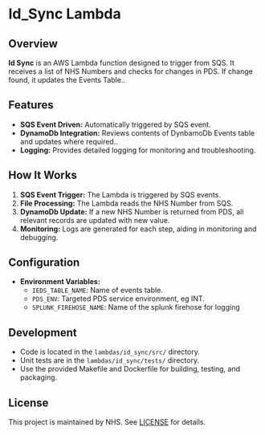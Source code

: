 # Id_Sync Lambda

## Overview

**Id Sync** is an AWS Lambda function designed to trigger from SQS. It receives a list of NHS Numbers and checks for changes in PDS. If change found, it updates the Events Table..

## Features

- **SQS Event Driven:** Automatically triggered by SQS event.
- **DynamoDb Integration:** Reviews contents of DynbamoDb Events table and updates where required..
- **Logging:** Provides detailed logging for monitoring and troubleshooting.

## How It Works

1. **SQS Event Trigger:** The Lambda is triggered by SQS events.
2. **File Processing:** The Lambda reads the NHS Number from SQS.
3. **DynamoDb Update:** If a new NHS Number is returned from PDS, all relevant records are updated with new value.
4. **Monitoring:** Logs are generated for each step, aiding in monitoring and debugging.

## Configuration

- **Environment Variables:**
  - `IEDS_TABLE_NAME`: Name of events table.
  - `PDS_ENV`: Targeted PDS service environment, eg INT.
  - `SPLUNK_FIREHOSE_NAME`: Name of the splunk firehose for logging

## Development

- Code is located in the `lambdas/id_sync/src/` directory.
- Unit tests are in the `lambdas/id_sync/tests/` directory.
- Use the provided Makefile and Dockerfile for building, testing, and packaging.

## License

This project is maintained by NHS. See [LICENSE](../LICENSE) for details.
